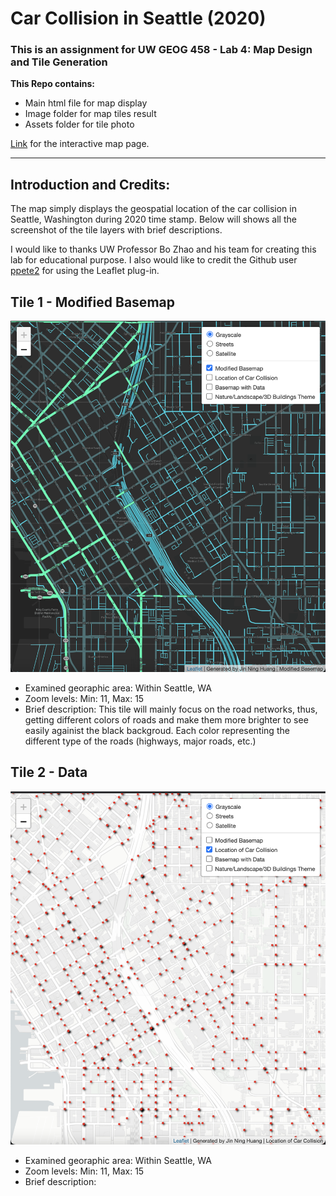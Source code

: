 # Car Collision in Seattle (2020)

### This is an assignment for UW GEOG 458 - Lab 4: Map Design and Tile Generation

**This Repo contains:**
* Main html file for map display
* Image folder for map tiles result
* Assets folder for tile photo

[Link](https://jinh48.github.io/car-collision-2020/index.html) for the interactive map page. 
____________________________________________________________________________________________________________________________________________________________________

## Introduction and Credits:

The map simply displays the geospatial location of the car collision in Seattle, Washington during 2020 time stamp. Below will shows all the screenshot of the tile layers with brief descriptions. 

I would like to thanks UW Professor Bo Zhao and his team for creating this lab for educational purpose. I also would like to credit the Github user [ppete2](https://github.com/ppete2/Leaflet.PolylineMeasure) for using the Leaflet plug-in. 

## Tile 1 - Modified Basemap

![tile 1](img/tile1.png)

* Examined georaphic area: Within Seattle, WA
* Zoom levels: Min: 11, Max: 15
* Brief description: This tile will mainly focus on the road networks, thus, getting different colors of roads and make them more brighter to see easily againist the black backgroud. Each color representing the different type of the roads (highways, major roads, etc.) 

## Tile 2 - Data

![tile 2](img/tile2.png)

* Examined georaphic area: Within Seattle, WA
* Zoom levels: Min: 11, Max: 15
* Brief description: 
